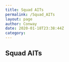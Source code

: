 ```yaml
---
title: Squad AITs
permalink: /Squad_AITs
layout: page
author: Conway
date: 2020-01-18T23:38:44Z
category: 
---
```

## Squad AITs